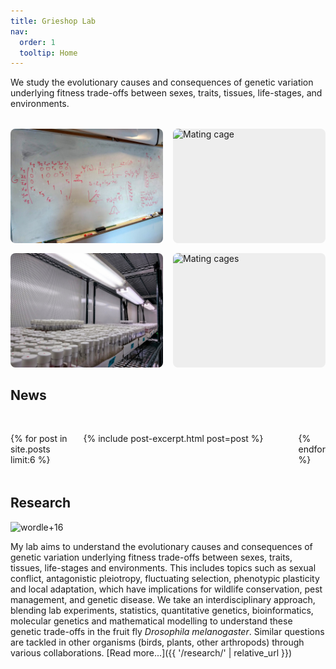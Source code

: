 ```yaml
---
title: Grieshop Lab
nav:
  order: 1
  tooltip: Home
---
```


<style>
.image-grid {
  display: grid;
  grid-template-columns: 1fr 1fr;
  gap: 1rem;
  width: 100%;
  max-width: 1200px;
  margin: 2rem auto;
}
.image-grid .img-tile {
  aspect-ratio: 4/3;
  width: 100%;
  overflow: hidden;
  border-radius: 8px;
  background: #eee;
  display: flex;
  align-items: center;
  justify-content: center;
}
.image-grid img {
  width: 100%;
  height: 100%;
  object-fit: cover;
  display: block;
}
@media (max-width: 700px) {
  .image-grid {
    grid-template-columns: 1fr;
  }
}
.news-scroll {
  display: flex;
  overflow-x: auto;
  gap: 1.5rem;
  padding: 1rem 0;
  margin: 2rem 0;
  scroll-snap-type: x mandatory;
}
.news-scroll > div {
  flex: 0 0 320px;
  min-width: 0;
  scroll-snap-align: start;
}
</style>

<div class="main-content">
We study the evolutionary causes and consequences of genetic variation underlying fitness trade-offs between sexes, traits, tissues, life-stages, and environments.

<div class="image-grid">
  <div class="img-tile">
    <img src="/images/Tania+equations.jpg" alt="Tania quantitative genetics equations">
  </div>
  <div class="img-tile">
    <img src="/images/IMG_0793.jpeg" alt="Mating cage">
  </div>
  <div class="img-tile">
    <img src="/images/Pure+DsRed+Ex.jpg" alt="Large genetic cross">
  </div>
  <div class="img-tile">
    <img src="/images/IMG_0795.jpeg" alt="Mating cages">
  </div>
</div>

<!-- News scroll section -->
<div>
  <h2 style="margin-bottom:0.5em;">News</h2>
  <div class="news-scroll">
    {% for post in site.posts limit:6 %}
      <div>
        {% include post-excerpt.html post=post %}
      </div>
    {% endfor %}
  </div>
</div>

## Research

<img src="../images/wordle+16.png" alt="wordle+16" class="center-image" />

My lab aims to understand the evolutionary causes and consequences of genetic variation underlying fitness trade-offs between sexes, traits, tissues, life-stages and environments. This includes topics such as sexual conflict, antagonistic pleiotropy, fluctuating selection, phenotypic plasticity and local adaptation, which have implications for wildlife conservation, pest management, and genetic disease. We take an interdisciplinary approach, blending lab experiments, statistics, quantitative genetics, bioinformatics, molecular genetics and mathematical modelling to understand these genetic trade-offs in the fruit fly *Drosophila melanogaster*. Similar questions are tackled in other organisms (birds, plants, other arthropods) through various collaborations. [Read more...]({{ '/research/' | relative_url }})
</div>
